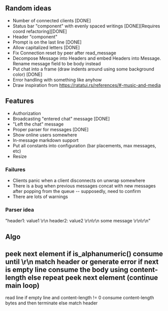 ## Random ideas
- Number of connected clients [DONE]
- Status bar "component" with evenly spaced writings [DONE][Requires coord refactoring][DONE]
- Header "component"
- Prompt is on the last line [DONE]
- Allow capitalized letters [DONE]
- Fix Connection reset by peer after read_message
- Decompose Message into Headers and embed Headers into Message. Rename message field to be body instead
- Put chat into a frame (draw indents around using some background color) [DONE]
- Error handling with something like anyhow
- Draw inspiration from https://ratatui.rs/references/#-music-and-media

## Features
- Authorization
- Broadcasting "entered chat" message [DONE]
- "Left the chat" message
- Proper parser for messages [DONE]
- Show online users somewhere
- In-message markdown support
- Put all constants into configuration (bar placements, max messages, etc)
- Resize

### Failures
- Clients panic when a client disconnects on unwrap somewhere
- There is a bug when previous messages concat with new messages after popping from the queue -- supposedly, need to confirm
- There are lots of warnings

### Parser idea
"header1: value1 \r\n header2: value2 \r\n\r\n some message \r\n\r\n"

## Algo
peek next element
if is_alphanumeric()
consume until \r\n
match header or generate error
if next is empty line consume the body using content-length
else repeat peek next element (continue main loop)
-------------------
read line
if empty line and content-length != 0 consume content-length bytes and then terminate
else match header
